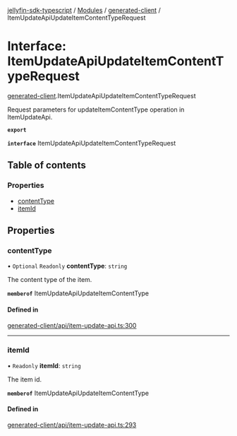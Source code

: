 [jellyfin-sdk-typescript](../README.md) / [Modules](../modules.md) / [generated-client](../modules/generated_client.md) / ItemUpdateApiUpdateItemContentTypeRequest

# Interface: ItemUpdateApiUpdateItemContentTypeRequest

[generated-client](../modules/generated_client.md).ItemUpdateApiUpdateItemContentTypeRequest

Request parameters for updateItemContentType operation in ItemUpdateApi.

**`export`**

**`interface`** ItemUpdateApiUpdateItemContentTypeRequest

## Table of contents

### Properties

- [contentType](generated_client.ItemUpdateApiUpdateItemContentTypeRequest.md#contenttype)
- [itemId](generated_client.ItemUpdateApiUpdateItemContentTypeRequest.md#itemid)

## Properties

### contentType

• `Optional` `Readonly` **contentType**: `string`

The content type of the item.

**`memberof`** ItemUpdateApiUpdateItemContentType

#### Defined in

[generated-client/api/item-update-api.ts:300](https://github.com/thornbill/jellyfin-sdk-typescript/blob/350a9a5/src/generated-client/api/item-update-api.ts#L300)

___

### itemId

• `Readonly` **itemId**: `string`

The item id.

**`memberof`** ItemUpdateApiUpdateItemContentType

#### Defined in

[generated-client/api/item-update-api.ts:293](https://github.com/thornbill/jellyfin-sdk-typescript/blob/350a9a5/src/generated-client/api/item-update-api.ts#L293)
